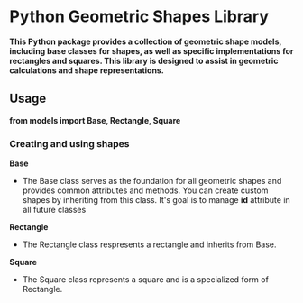 # Python Geometric Shapes Library


**This Python package provides a collection of geometric shape models, including base classes for shapes,
as well as specific implementations for rectangles and squares. This library is designed to assist in
geometric calculations and shape representations.**


## Usage

**from models import Base, Rectangle, Square**


### Creating and using shapes

**Base**
- The Base class serves as the foundation for all geometric shapes and provides common attributes and methods.
  You can create custom shapes by inheriting from this class. It's goal is to manage **id** attribute in all future classes



**Rectangle**
 - The Rectangle class respresents a rectangle and inherits from Base.


**Square**
 - The Square class represents a square and is a specialized form of Rectangle.
